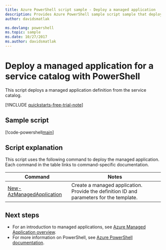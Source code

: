 ```yaml
---
title: Azure PowerShell script sample - Deploy a managed application
description: Provides Azure PowerShell sample script sample that deploys a managed application definition to the subscription.
author: davidsmatlak

ms.devlang: powershell
ms.topic: sample
ms.date: 10/27/2017
ms.author: davidsmatlak
---
```


# Deploy a managed application for a service catalog with PowerShell

This script deploys a managed application definition from the service catalog.


[!INCLUDE [quickstarts-free-trial-note](../../../../includes/quickstarts-free-trial-note.md)]

## Sample script

[!code-powershell[main](../../../../powershell_scripts/managed-applications/create-application/create-application.ps1 "Create application")]


## Script explanation

This script uses the following command to deploy the managed application. Each command in the table links to command-specific documentation.

| Command | Notes |
|---|---|
| [New-AzManagedApplication](/powershell/module/az.resources/new-azmanagedapplication) | Create a managed application. Provide the definition ID and parameters for the template. |


## Next steps

* For an introduction to managed applications, see [Azure Managed Application overview](../overview.md).
* For more information on PowerShell, see [Azure PowerShell documentation](/powershell/azure/get-started-azureps).
